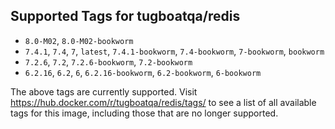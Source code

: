 ## Supported Tags for tugboatqa/redis

* `8.0-M02`, `8.0-M02-bookworm`
* `7.4.1`, `7.4`, `7`, `latest`, `7.4.1-bookworm`, `7.4-bookworm`, `7-bookworm`, `bookworm`
* `7.2.6`, `7.2`, `7.2.6-bookworm`, `7.2-bookworm`
* `6.2.16`, `6.2`, `6`, `6.2.16-bookworm`, `6.2-bookworm`, `6-bookworm`

The above tags are currently supported. Visit https://hub.docker.com/r/tugboatqa/redis/tags/ to see a list of all available tags for this image, including those that are no longer supported.
